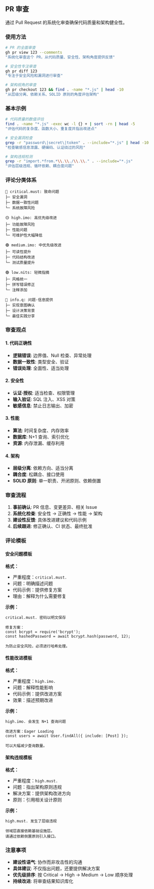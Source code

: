 ## PR 审查

通过 Pull Request 的系统化审查确保代码质量和架构健全性。

### 使用方法

```bash
# PR 的全面审查
gh pr view 123 --comments
"系统化审查这个 PR，从代码质量、安全性、架构角度提供反馈"

# 安全性专注审查
gh pr diff 123
"专注于安全风险和漏洞进行审查"

# 架构视角的审查
gh pr checkout 123 && find . -name "*.js" | head -10
"从层级分离、依赖关系、SOLID 原则的角度评估架构"
```

### 基本示例

```bash
# 代码质量的数值评估
find . -name "*.js" -exec wc -l {} + | sort -rn | head -5
"评估代码的复杂度、函数大小、重复度并指出改进点"

# 安全漏洞检查
grep -r "password\|secret\|token" . --include="*.js" | head -10
"检查敏感信息泄露、硬编码、认证绕过的风险"

# 架构违规检测
grep -r "import.*from.*\\.\\./\\.\\." . --include="*.js"
"评估层级违规、循环依赖、耦合度问题"
```

### 评论分类体系

```text
🔴 critical.must: 致命问题
├─ 安全漏洞
├─ 数据一致性问题
└─ 系统故障风险

🟡 high.imo: 高优先级改进
├─ 功能故障风险
├─ 性能问题
└─ 可维护性大幅降低

🟢 medium.imo: 中优先级改进
├─ 可读性提升
├─ 代码结构改进
└─ 测试质量提升

🟢 low.nits: 轻微指摘
├─ 风格统一
├─ 拼写错误修正
└─ 注释添加

🔵 info.q: 问题·信息提供
├─ 实现意图确认
├─ 设计决策背景
└─ 最佳实践分享
```

### 审查观点

#### 1. 代码正确性

- **逻辑错误**: 边界值、Null 检查、异常处理
- **数据一致性**: 类型安全、验证
- **错误处理**: 全面性、适当处理

#### 2. 安全性

- **认证·授权**: 适当检查、权限管理
- **输入验证**: SQL 注入、XSS 对策
- **敏感信息**: 禁止日志输出、加密

#### 3. 性能

- **算法**: 时间复杂度、内存效率
- **数据库**: N+1 查询、索引优化
- **资源**: 内存泄漏、缓存利用

#### 4. 架构

- **层级分离**: 依赖方向、适当分离
- **耦合度**: 松耦合、接口使用
- **SOLID 原则**: 单一职责、开闭原则、依赖倒置

### 审查流程

1. **事前确认**: PR 信息、变更差异、相关 Issue
2. **系统化检查**: 安全性 → 正确性 → 性能 → 架构
3. **建设性反馈**: 具体改进建议和代码示例
4. **后续跟进**: 修正确认、CI 状态、最终批准

### 评论模板

#### 安全问题模板

**格式：**

- 严重程度：`critical.must.`
- 问题：明确描述问题
- 代码示例：提供修复方案
- 理由：解释为什么需要修复

**示例：**

```text
critical.must. 密码以明文保存

修复方案：
const bcrypt = require('bcrypt');
const hashedPassword = await bcrypt.hash(password, 12);

为防止安全风险，必须进行哈希处理。
```

#### 性能改进模板

**格式：**

- 严重程度：`high.imo.`
- 问题：解释性能影响
- 代码示例：提供改进方案
- 效果：描述预期改进

**示例：**

```text
high.imo. 会发生 N+1 查询问题

改进方案：Eager Loading
const users = await User.findAll({ include: [Post] });

可以大幅减少查询数量。
```

#### 架构违规模板

**格式：**

- 严重程度：`high.must.`
- 问题：指出架构原则违规
- 解决方案：提供架构改进方向
- 原则：引用相关设计原则

**示例：**

```text
high.must. 发生了层级违规

领域层直接依赖基础设施层。
请通过依赖倒置原则引入接口。
```

### 注意事项

- **建设性语气**: 协作而非攻击性的沟通
- **具体建议**: 不仅指出问题，还要提供解决方案
- **优先级排序**: 按 Critical → High → Medium → Low 顺序处理
- **持续改进**: 将审查结果知识库化
